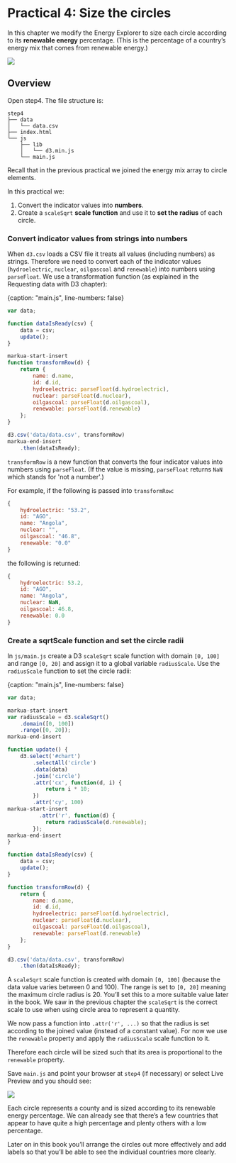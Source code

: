 # Practical 4: Size the circles

In this chapter we modify the Energy Explorer to size each circle according to its **renewable energy** percentage. (This is the percentage of a country’s energy mix that comes from renewable energy.)

![](https://learn.createwithdata.com/wp-content/uploads/2021/04/image-1.png)

## Overview

Open step4. The file structure is:

```text
step4
├── data
│   └── data.csv
├── index.html
└── js
    ├── lib
    │   └── d3.min.js
    └── main.js
```

Recall that in the previous practical we joined the energy mix array to circle elements.

In this practical we:

1. Convert the indicator values into **numbers**.
2. Create a `scaleSqrt` **scale function** and use it to **set the radius** of each circle.

### Convert indicator values from strings into numbers

When `d3.csv` loads a CSV file it treats all values (including numbers) as strings. Therefore we need to convert each of the indicator values (`hydroelectric`, `nuclear`, `oilgascoal` and `renewable`) into numbers using `parseFloat`. We use a transformation function (as explained in the Requesting data with D3 chapter):

{caption: "main.js", line-numbers: false}
```js
var data;

function dataIsReady(csv) {
    data = csv;
    update();
}

markua-start-insert
function transformRow(d) {
    return {
        name: d.name,
        id: d.id,
        hydroelectric: parseFloat(d.hydroelectric),
        nuclear: parseFloat(d.nuclear),
        oilgascoal: parseFloat(d.oilgascoal),
        renewable: parseFloat(d.renewable)
    };
}

d3.csv('data/data.csv', transformRow)
markua-end-insert
    .then(dataIsReady);
```

`transformRow` is a new function that converts the four indicator values into numbers using `parseFloat`. (If the value is missing, `parseFloat` returns `NaN` which stands for 'not a number'.)

For example, if the following is passed into `transformRow`:
```js
{
    hydroelectric: "53.2",
    id: "AGO",
    name: "Angola",
    nuclear: "",
    oilgascoal: "46.8",
    renewable: "0.0"
}
```
the following is returned:
```js
{
    hydroelectric: 53.2,
    id: "AGO",
    name: "Angola",
    nuclear: NaN,
    oilgascoal: 46.8,
    renewable: 0.0
}
```


### Create a sqrtScale function and set the circle radii

In `js/main.js` create a D3 `scaleSqrt` scale function with domain `[0, 100]` and range `[0, 20]` and assign it to a global variable `radiusScale`. Use the `radiusScale` function to set the circle radii:

{caption: "main.js", line-numbers: false}
```js
var data;

markua-start-insert
var radiusScale = d3.scaleSqrt()
    .domain([0, 100])
    .range([0, 20]);
markua-end-insert

function update() {
    d3.select('#chart')
        .selectAll('circle')
        .data(data)
        .join('circle')
        .attr('cx', function(d, i) {
            return i * 10;
        })
        .attr('cy', 100)
markua-start-insert
    	  .attr('r', function(d) {
            return radiusScale(d.renewable);
        });
markua-end-insert
}

function dataIsReady(csv) {
    data = csv;
    update();
}

function transformRow(d) {
    return {
        name: d.name,
        id: d.id,
        hydroelectric: parseFloat(d.hydroelectric),
        nuclear: parseFloat(d.nuclear),
        oilgascoal: parseFloat(d.oilgascoal),
        renewable: parseFloat(d.renewable)
    };
}

d3.csv('data/data.csv', transformRow)
    .then(dataIsReady);
```

A `scaleSqrt` scale function is created with domain `[0, 100]` (because the data value varies between 0 and 100). The range is set to `[0, 20]` meaning the maximum circle radius is 20. You’ll set this to a more suitable value later in the book. We saw in the previous chapter the `scaleSqrt` is the correct scale to use when using circle area to represent a quantity.

We now pass a function into `.attr('r', ...)` so that the radius is set according to the joined value (instead of a constant value). For now we use the `renewable` property and apply the `radiusScale` scale function to it.

Therefore each circle will be sized such that its area is proportional to the `renewable` property.

Save `main.js` and point your browser at `step4` (if necessary) or select Live Preview and you should see:

![](https://learn.createwithdata.com/wp-content/uploads/2021/04/image-2.png)

Each circle represents a county and is sized according to its renewable energy percentage. We can already see that there’s a few countries that appear to have quite a high percentage and plenty others with a low percentage.

Later on in this book you’ll arrange the circles out more effectively and add labels so that you’ll be able to see the individual countries more clearly.